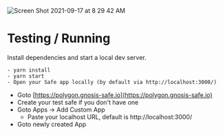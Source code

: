 
![Screen Shot 2021-09-17 at 8 29 42 AM](https://user-images.githubusercontent.com/1683736/133783111-2a85d78f-4cd6-4e8a-b0df-c07161e3656e.png)


# Testing / Running

Install dependencies and start a local dev server.
```
- yarn install
- yarn start
- Open your Safe app locally (by default via http://localhost:3000/)
```

- Goto [https://polygon.gnosis-safe.io](https://polygon.gnosis-safe.io)
- Create your test safe if you don't have one
- Goto Apps -> Add Custom App
  - Paste your localhost URL, default is http://localhost:3000/
- Goto newly created App
```

